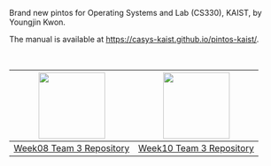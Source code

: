 Brand new pintos for Operating Systems and Lab (CS330), KAIST, by Youngjin Kwon.

The manual is available at https://casys-kaist.github.io/pintos-kaist/.

<br>

|[<img src="https://user-images.githubusercontent.com/67156494/210129825-0fb16971-0483-4af8-a37a-6b7d1864659e.png" width=120>](https://github.com/Krafton-Jungle-W08-Team03/pintos-krafton-jungle)|[<img src="https://user-images.githubusercontent.com/67156494/211164122-8c2bfdd2-283d-49b3-b436-5d8acb4a364f.png" width=120>](https://github.com/Krafton-Jungle-W10-Team03/pintos-krafton-jungle)|
|-----|-----|
| [Week08 Team 3 Repository](https://github.com/Krafton-Jungle-W08-Team03/pintos-krafton-jungle) | [Week10 Team 3 Repository](https://github.com/Krafton-Jungle-W10-Team03/pintos-krafton-jungle) |

